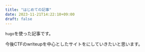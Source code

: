 ```yaml
---
title: "はじめての記事"
date: 2023-11-21T14:22:10+09:00
draft: false
---
```


`hugo`を使った記事です。

今後CTFのwriteupを中心としたサイトをにしていきたいと思います。